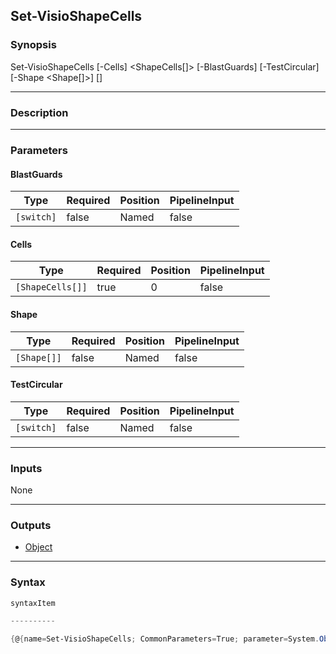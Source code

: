 Set-VisioShapeCells
-------------------

### Synopsis

Set-VisioShapeCells [-Cells] <ShapeCells[]> [-BlastGuards] [-TestCircular] [-Shape <Shape[]>] [<CommonParameters>]

---

### Description

---

### Parameters
#### **BlastGuards**

|Type      |Required|Position|PipelineInput|
|----------|--------|--------|-------------|
|`[switch]`|false   |Named   |false        |

#### **Cells**

|Type            |Required|Position|PipelineInput|
|----------------|--------|--------|-------------|
|`[ShapeCells[]]`|true    |0       |false        |

#### **Shape**

|Type       |Required|Position|PipelineInput|
|-----------|--------|--------|-------------|
|`[Shape[]]`|false   |Named   |false        |

#### **TestCircular**

|Type      |Required|Position|PipelineInput|
|----------|--------|--------|-------------|
|`[switch]`|false   |Named   |false        |

---

### Inputs
None

---

### Outputs
* [Object](https://learn.microsoft.com/en-us/dotnet/api/System.Object)

---

### Syntax
```PowerShell
syntaxItem
```
```PowerShell
----------
```
```PowerShell
{@{name=Set-VisioShapeCells; CommonParameters=True; parameter=System.Object[]}}
```
